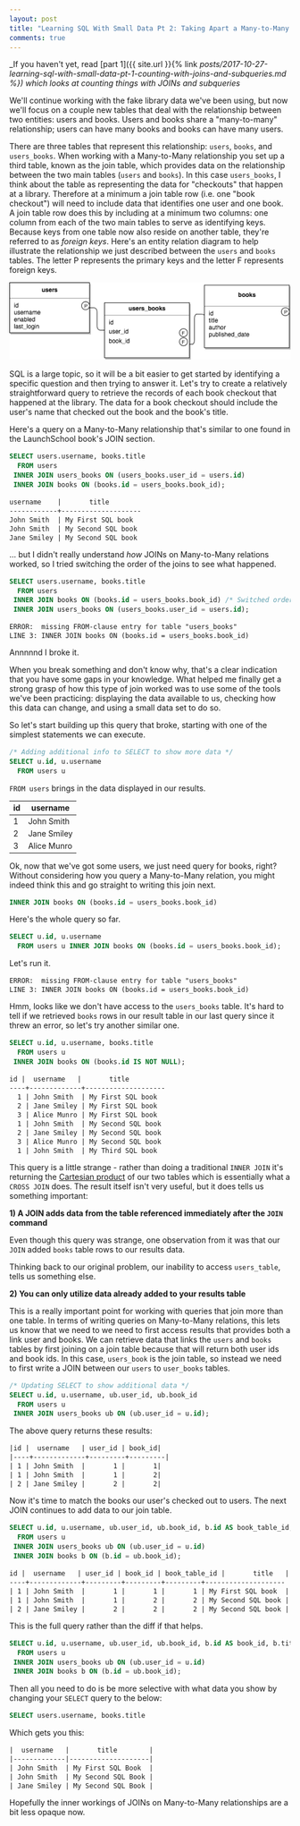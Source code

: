 ```yaml
---
layout: post
title: "Learning SQL With Small Data Pt 2: Taking Apart a Many-to-Many Relationship"
comments: true
---
```


_If you haven't yet, read [part 1]({{ site.url }}{% link _posts/2017-10-27-learning-sql-with-small-data-pt-1-counting-with-joins-and-subqueries.md %}) which looks at counting things with JOINs and subqueries_

We'll continue working with the fake library data we've been using, but now we'll focus on a couple new tables that deal with the relationship between two entities: users and books. Users and books share a "many-to-many" relationship; users can have many books and books can have many users.

There are three tables that represent this relationship: `users`, `books`, and `users_books`. When working with a Many-to-Many relationship you set up a third table, known as the join table, which provides data on the relationship between the two main tables (`users` and `books`). In this case `users_books`, I think about the table as representing the data for "checkouts" that happen at a library. Therefore at a minimum a join table row (i.e. one "book checkout") will need to include data that identifies one user and one book. A join table row does this by including at a minimum two columns: one column from each of the two main tables to serve as identifying keys. Because keys from one table now also reside on another table, they're referred to as _foreign keys_. Here's an entity relation diagram to help illustrate the relationship we just described between the `users` and `books` tables. The letter P represents the primary keys and the letter F represents foreign keys.

![](/assets/users-books.png)

SQL is a large topic, so it will be a bit easier to get started by identifying a specific question and then trying to answer it. Let's try to create a relatively straightforward query to retrieve the records of each book checkout that happened at the library. The data for a book checkout should include the user's name that checked out the book and the book's title.

Here's a query on a Many-to-Many relationship that's similar to one found in the LaunchSchool book's JOIN section.

```sql
SELECT users.username, books.title
  FROM users
 INNER JOIN users_books ON (users_books.user_id = users.id)
 INNER JOIN books ON (books.id = users_books.book_id);
```
```
username    |       title        
------------+--------------------
John Smith  | My First SQL book
John Smith  | My Second SQL book
Jane Smiley | My Second SQL book
```

... but I didn't really understand *how* JOINs on Many-to-Many relations worked, so I tried switching the order of the joins to see what happened.

```sql
SELECT users.username, books.title
  FROM users
 INNER JOIN books ON (books.id = users_books.book_id) /* Switched order */
 INNER JOIN users_books ON (users_books.user_id = users.id);
```
```
ERROR:  missing FROM-clause entry for table "users_books"
LINE 3: INNER JOIN books ON (books.id = users_books.book_id)
```

Annnnnd I broke it.

When you break something and don't know why, that's a clear indication that you have some gaps in your knowledge. What helped me finally get a strong grasp of how this type of join worked was to use some of the tools we've been practicing: displaying the data available to us, checking how this data can change, and using a small data set to do so.

So let's start building up this query that broke, starting with one of the simplest statements we can execute.

```sql
/* Adding additional info to SELECT to show more data */
SELECT u.id, u.username
  FROM users u
```

`FROM users` brings in the data displayed in our results.

 id |  username   
----|-------------
 1 | John Smith  |
 2 | Jane Smiley |
 3 | Alice Munro |

Ok, now that we've got some users, we just need query for books, right? Without considering how you query a Many-to-Many relation, you might indeed think this and go straight to writing this join next.

```sql
INNER JOIN books ON (books.id = users_books.book_id)
```

Here's the whole query so far.

```sql
SELECT u.id, u.username
  FROM users u INNER JOIN books ON (books.id = users_books.book_id);
```

Let's run it.

```
ERROR:  missing FROM-clause entry for table "users_books"
LINE 3: INNER JOIN books ON (books.id = users_books.book_id)
```

Hmm, looks like we don't have access to the `users_books` table. It's hard to tell if we retrieved `books` rows in our result table in our last query since it threw an error, so let's try another similar one.

```sql
SELECT u.id, u.username, books.title
  FROM users u
 INNER JOIN books ON (books.id IS NOT NULL);
```
```
id |  username   |       title        
----+-------------+--------------------
  1 | John Smith  | My First SQL book
  2 | Jane Smiley | My First SQL book
  3 | Alice Munro | My First SQL book
  1 | John Smith  | My Second SQL book
  2 | Jane Smiley | My Second SQL book
  3 | Alice Munro | My Second SQL book
  1 | John Smith  | My Third SQL book
```

This query is a little strange - rather than doing a traditional `INNER JOIN` it's returning the [Cartesian product](https://en.wikipedia.org/wiki/Cartesian_product) of our two tables which is essentially what a `CROSS JOIN` does. The result itself isn't very useful, but it does tells us something important:

**1) A JOIN adds data from the table referenced immediately after the `JOIN` command**

Even though this query was strange, one observation from it was that our `JOIN` added `books` table rows to our results data.

Thinking back to our original problem, our inability to access `users_table`, tells us something else.

**2) You can only utilize data already added to your results table**

This is a really important point for working with queries that join more than one table. In terms of writing queries on Many-to-Many relations, this lets us know that we need to we need to first access results that provides both a link user and books. We can retrieve data that links the `users` and `books` tables by first joining on a join table because that will return both user ids and book ids. In this case, `users_book` is the join table, so instead we need to first write a JOIN between our `users` to `user_books` tables.

 ```sql
/* Updating SELECT to show additional data */
 SELECT u.id, u.username, ub.user_id, ub.book_id
   FROM users u
  INNER JOIN users_books ub ON (ub.user_id = u.id);
 ```
The above query returns these results:

```
|id |  username   | user_id | book_id|
|----+-------------+---------+---------|
| 1 | John Smith  |       1 |       1|
| 1 | John Smith  |       1 |       2|
| 2 | Jane Smiley |       2 |       2|
```

Now it's time to match the books our user's checked out to users. The next JOIN continues to add data to our join table.

```sql
SELECT u.id, u.username, ub.user_id, ub.book_id, b.id AS book_table_id, b.title
  FROM users u
 INNER JOIN users_books ub ON (ub.user_id = u.id)
 INNER JOIN books b ON (b.id = ub.book_id);
```
```
id |  username   | user_id | book_id | book_table_id |       title   |     
----+-------------+---------+---------+---------+--------------------
| 1 | John Smith  |       1 |       1 |       1 | My First SQL book  |
| 1 | John Smith  |       1 |       2 |       2 | My Second SQL book |
| 2 | Jane Smiley |       2 |       2 |       2 | My Second SQL book |
```

This is the full query rather than the diff if that helps.

```sql
SELECT u.id, u.username, ub.user_id, ub.book_id, b.id AS book_id, b.title
  FROM users u
 INNER JOIN users_books ub ON (ub.user_id = u.id)
 INNER JOIN books b ON (b.id = ub.book_id);
```

Then all you need to do is be more selective with what data you show by changing your `SELECT` query to the below:

```sql
SELECT users.username, books.title
```

Which gets you this:

```
|  username   |       title        |
|-------------|--------------------|
| John Smith  | My First SQL Book  |
| John Smith  | My Second SQL Book |
| Jane Smiley | My Second SQL Book |
```

Hopefully the inner workings of JOINs on Many-to-Many relationships are a bit less opaque now.
